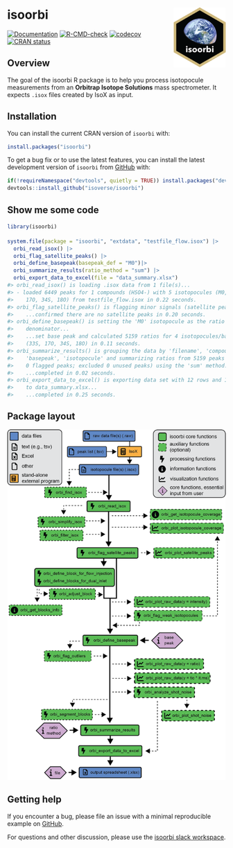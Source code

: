 
<!-- README.md is generated from README.Rmd. Please edit that file -->

# isoorbi <a href='https://isoorbi.isoverse.org/'> <img src="inst/www/logo.png" align="right" height="138" /> </a>

<!-- badges: start -->

[![Documentation](https://img.shields.io/badge/docs-online-green.svg)](https://isoorbi.isoverse.org/)
[![R-CMD-check](https://github.com/isoverse/isoorbi/workflows/R-CMD-check/badge.svg)](https://github.com/isoverse/isoorbi/actions)
[![codecov](https://codecov.io/gh/isoverse/isoorbi/branch/main/graph/badge.svg?token=SN0YDIJ6Y6)](https://app.codecov.io/gh/isoverse/isoorbi)
[![CRAN
status](https://www.r-pkg.org/badges/version/isoorbi)](https://CRAN.R-project.org/package=isoorbi)
<!-- badges: end -->

## Overview

The goal of the isoorbi R package is to help you process isotopocule
measurements from an **Orbitrap Isotope Solutions** mass spectrometer.
It expects <code>.isox</code> files created by IsoX as input.

## Installation

You can install the current CRAN version of `isoorbi` with:

``` r
install.packages("isoorbi")
```

To get a bug fix or to use the latest features, you can install the
latest development version of `isoorbi` from
[GitHub](https://github.com/) with:

``` r
if(!requireNamespace("devtools", quietly = TRUE)) install.packages("devtools")
devtools::install_github("isoverse/isoorbi")
```

## Show me some code

``` r
library(isoorbi)

system.file(package = "isoorbi", "extdata", "testfile_flow.isox") |>
  orbi_read_isox() |>
  orbi_flag_satellite_peaks() |>
  orbi_define_basepeak(basepeak_def = "M0")|> 
  orbi_summarize_results(ratio_method = "sum") |>
  orbi_export_data_to_excel(file = "data_summary.xlsx")
#> orbi_read_isox() is loading .isox data from 1 file(s)...
#> - loaded 6449 peaks for 1 compounds (HSO4-) with 5 isotopocules (M0, 33S,
#>    17O, 34S, 18O) from testfile_flow.isox in 0.22 seconds.
#> orbi_flag_satellite_peaks() is flagging minor signals (satellite peaks)...
#>    ...confirmed there are no satellite peaks in 0.20 seconds.
#> orbi_define_basepeak() is setting the 'M0' isotopocule as the ratio
#>    denominator...
#>    ...set base peak and calculated 5159 ratios for 4 isotopocules/base peak
#>    (33S, 17O, 34S, 18O) in 0.11 seconds.
#> orbi_summarize_results() is grouping the data by 'filename', 'compound',
#>    'basepeak', 'isotopocule' and summarizing ratios from 5159 peaks (excluded
#>    0 flagged peaks; excluded 0 unused peaks) using the 'sum' method...
#>    ...completed in 0.02 seconds.
#> orbi_export_data_to_excel() is exporting data set with 12 rows and 15 columns
#>    to data_summary.xlsx...
#>    ...completed in 0.25 seconds.
```

## Package layout

![](man/figures/figure_flowchart.png)

## Getting help

If you encounter a bug, please file an issue with a minimal reproducible
example on [GitHub](https://github.com/isoverse/isoorbi/issues).

For questions and other discussion, please use the [isoorbi slack
workspace](https://isoorbi.slack.com).

